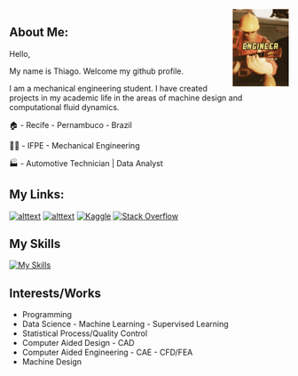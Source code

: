 <img align="right" width="20%" src="https://github.com/Tbarros1996/Tbarros1996/blob/main/engenheiro.gif">

## About Me:
Hello,

My name is Thiago. Welcome my github profile.

I am a mechanical engineering student. I have created projects in my academic life in the areas of machine design and computational fluid dynamics.

🏠 - Recife - Pernambuco - Brazil

👨‍🎓 - IFPE - Mechanical Engineering 

🏭 - Automotive Technician | Data Analyst


## My Links:

[![alttext](https://img.shields.io/badge/LinkedIn-0077B5?style=for-the-badge&logo=linkedin&logoColor=white)](https://br.linkedin.com/in/tbarrostec336)
[![alttext](https://img.shields.io/badge/YouTube-FF0000?style=for-the-badge&logo=youtube&logoColor=white)](https://www.youtube.com/channel/UCeGxsbFIdCEmaoYIMko4Xwg)
[![Kaggle](https://img.shields.io/badge/Kaggle-035a7d?style=for-the-badge&logo=kaggle&logoColor=white)](https://www.kaggle.com/tbarros1996)
[![Stack Overflow](https://img.shields.io/badge/-Stackoverflow-FE7A16?style=for-the-badge&logo=stack-overflow&logoColor=white)](https://stackoverflow.com/users/16546652/thiago-barros)

## My Skills

[![My Skills](https://skillicons.dev/icons?i=latex,matlab,py,c,octave,r,sql)](https://skillicons.dev)

                            

## Interests/Works

 - Programming
 - Data Science - Machine Learning - Supervised Learning
 - Statistical Process/Quality Control
 - Computer Aided Design - CAD
 - Computer Aided Engineering - CAE - CFD/FEA
 - Machine Design
